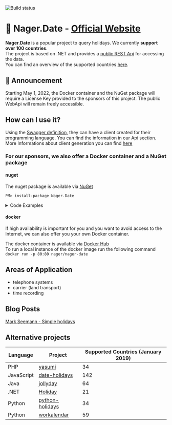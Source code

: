 ![Build status](https://github.com/nager/Nager.Date/actions/workflows/dotnet.yml/badge.svg)

# :calendar: Nager.Date - [Official Website](https://date.nager.at)

**Nager.Date** is a popular project to query holidays. We currently **support over 100 countries**.<br>
The project is based on .NET and provides a [public REST Api](https://date.nager.at/Api) for accessing the data.<br>
You can find an overview of the supported countries [here](https://date.nager.at/Country/Coverage).

## :mega: Announcement

Starting May 1, 2022, the Docker container and the NuGet package will require a License Key provided to the sponsors of this project. The public WebApi will remain freely accessible.

## How can I use it?

Using the [Swagger definition](https://date.nager.at/swagger), they can have a client created for their programming language. You can find the information in our Api section.
More Informations about client generation you can find [here](https://openapi-generator.tech)

### For our sponsors, we also offer a Docker container and a NuGet package

#### nuget
The nuget package is available via [NuGet](https://www.nuget.org/packages/Nager.Date)<br>

```
PM> install-package Nager.Date
```

<details>
  <summary>Code Examples</summary>
  
## Examples for .NET (nuget package)

### Set the license key
```cs
DateSystem.LicenseKey = "LicenseKey1234";
```

### Get all publicHolidays of a country and year
```cs
var publicHolidays = DateSystem.GetPublicHolidays(2021, "DE");
foreach (var publicHoliday in publicHolidays)
{
    //publicHoliday...
    //publicHoliday.Date -> The date
    //publicHoliday.LocalName -> The local name
    //publicHoliday.Name -> The english name
    //publicHoliday.Fixed -> Is this public holiday every year on the same date
    //publicHoliday.Global -> Is this public holiday in every county (federal state)
    //publicHoliday.Counties -> Is the public holiday only valid for a special county ISO-3166-2 - Federal states
    //publicHoliday.Type -> Public, Bank, School, Authorities, Optional, Observance
}
```

### Get all publicHolidays for a date range
```cs
var startDate = new DateTime(2016, 5, 1);
var endDate = new DateTime(2021, 5, 31);
var publicHolidays = DateSystem.GetPublicHolidays(startDate, endDate, CountryCode.DE);
foreach (var publicHoliday in publicHolidays)
{
	//publicHoliday...
}
```

### Check if a date is a public holiday
```cs
var date = new DateTime(2021, 1, 1);
if (DateSystem.IsPublicHoliday(date, CountryCode.DE))
{
    Console.WriteLine("Is public holiday");
}
```

### Check if a date is a weekend day
```cs
var date = new DateTime(2021, 1, 1);
if (DateSystem.IsWeekend(date, CountryCode.DE))
{
    Console.WriteLine("Is weekend");
}
```
</details>

#### docker
If high availability is important for you and you want to avoid access to the Internet, we can also offer you your own Docker container.

The docker container is available via [Docker Hub](https://hub.docker.com/r/nager/nager-date)<br>
To run a local instance of the docker image run the following command<br>
`docker run -p 80:80 nager/nager-date`


## Areas of Application
- telephone systems
- carrier (land transport)
- time recording

## Blog Posts

[Mark Seemann - Simple holidays](http://blog.ploeh.dk/2017/04/24/simple-holidays/)

## Alternative projects

| Language | Project | Supported Countries (January 2019) |
| ------------- | ------------- | ------------- |
| PHP | [yasumi](https://github.com/azuyalabs/yasumi) | 34 |
| JavaScript | [date-holidays](https://github.com/commenthol/date-holidays) | 142 |
| Java | [jollyday](https://github.com/svendiedrichsen/jollyday) | 64 |
| .NET | [Holiday](https://github.com/martinjw/Holiday) | 21 |
| Python | [python-holidays](https://github.com/ryanss/python-holidays) | 34 |
| Python | [workalendar](https://github.com/peopledoc/workalendar) | 59 |
